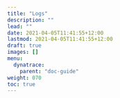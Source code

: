 ```yaml
---
title: "Logs"
description: ""
lead: ""
date: 2021-04-05T11:41:55+12:00
lastmod: 2021-04-05T11:41:55+12:00
draft: true
images: []
menu: 
  dynatrace:
    parent: "doc-guide"
weight: 070
toc: true
---
```

